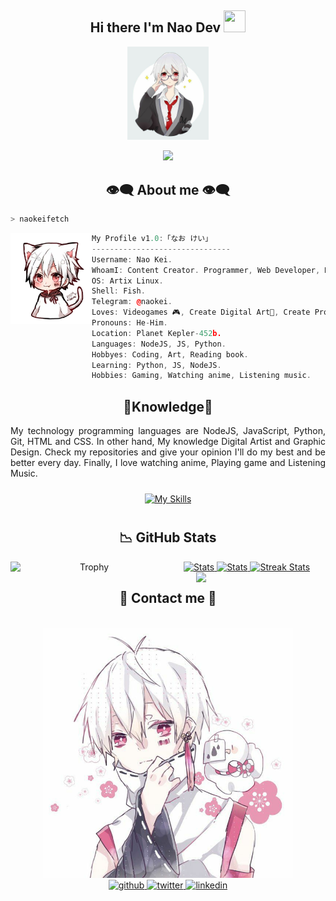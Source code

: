 <h2 align="center">Hi there I'm Nao Dev <img src="https://media.giphy.com/media/hvRJCLFzcasrR4ia7z/giphy.gif" width="35px" height="35px"></h2>
<div align="center">
<img src="IMG/b6cca867ffec47ae090fb68fdd8550cc.jpg" width="130px">
</div>
<p align="center">
    <img src="https://komarev.com/ghpvc/?username=naokeidev&color=F5C2E7&style=plastic&label=Profile+Views">
</p>

<h2 align="center"> 👁️‍🗨️ About me 👁️‍🗨️ </h2>

```zsh
> naokeifetch
```

<img align="left" src="IMG/4d94030bb62897c4aa954089ffe7f632-removebg-preview.png" width="130px"/> 

```cpp
My Profile v1.0:「なお けい」
-------------------------------
Username: Nao Kei.
WhoamI: Content Creator. Programmer, Web Developer, Digital Artist, Gamer.
OS: Artix Linux.
Shell: Fish.
Telegram: @naokei.
Loves: Videogames 🎮, Create Digital Art🎨, Create Programming Project💻.
Pronouns: He-Him.
Location: Planet Kepler-452b.
Languages: NodeJS, JS, Python.
Hobbyes: Coding, Art, Reading book.
Learning: Python, JS, NodeJS.
Hobbies: Gaming, Watching anime, Listening music.
```


<div>
<h2 align="center"> 🔎Knowledge📖 </h2>
</div>
<div align = "center">
<p align = "justify">My technology programming languages are NodeJS, JavaScript, Python, Git, HTML and CSS. In other hand, My knowledge Digital Artist and Graphic Design. Check my repositories and give your opinion I'll do my best and be better every day. Finally, I love watching anime, Playing game and Listening Music. <br></p>
<p align = "center">
     <a href="https://skillicons.dev">
        <img style="margin: 10px"src="https://skillicons.dev/icons?i=bash,linux,git,github,py,css,html,js,nodejs,sqlite&perline=8"alt="My Skills"/> 
    </a>
</p>
</div>

<h2 align = "center"> 📉 GitHub Stats</h2>
<div> 
<p align = "center">
    <a href="https://github-readme-stats.vercel.app">
        <img width="49%" alt="Stats" src="https://github-readme-stats.vercel.app/api?username=naokeidev&count_private=true&theme=codeSTACKr&show_icons=true&hide_border=false"/>
    </a>
    <a href="https://github-readme-stats.vercel.app">
        <img width="49%" alt="Stats" src="https://github-readme-stats.vercel.app/api?username=naokeidev&count_private=true&theme=codeSTACKr&show_icons=true&hide_border=false"/>
    </a>
    <a href="https://github-readme-streak-stats.herokuapp.com">
        <img width="49%" alt="Streak Stats" src="https://github-readme-streak-stats.herokuapp.com/?user=naokeidev&theme=codeSTACKr&hide_border=false&date_format=%5BY%20%5DM%20j"/>
    </a>
    <a href="https://github.com/ryo-ma/github-profile-trophy">
        <img width="50%" align="left"alt="Trophy" src="https://github-profile-trophy.vercel.app/?username=naokeidev&theme=juicyfresh&row=4&column=4"/>
        <img src="https://github-readme-stats.vercel.app/api/top-langs/?username=naokeidev&hide_border=false&theme=codeSTACKr&layout=compact&hide_progress=false&hide=jupyter%20notebook&langs_count=6" align="right" width = "41%" />
    </a>
</p>
</div>


<h2 align ="center"> 📝 Contact me 📝</h2>
<br> 
<div align="center">
<img src = "IMG/dfc7d542d72d5318672c4384352bccd3.jpg" width = "400"/><br>
<a href="https://github.com/naokeidev" target="_blank">
<img src=https://img.shields.io/badge/github-%2324292e.svg?&style=for-the-badge&logo=github&logoColor=white alt=github style="margin-bottom: 5px;" />
</a>
<a href="https://facebook.com/naokeidev" target="_blank">
<img src=https://img.shields.io/badge/facebook-%2300acee.svg?&style=for-the-badge&logo=facebook&logoColor=white alt=twitter style="margin-bottom: 5px;" />
</a>
<a href="https://linkedin.com/in/juan-ang-1307191b0" target="_blank">
<img src=https://img.shields.io/badge/telegram-%231E77B5.svg?&style=for-the-badge&logo=telegram&logoColor=white alt=linkedin style="margin-bottom: 5px;" />
</a>
</div>  